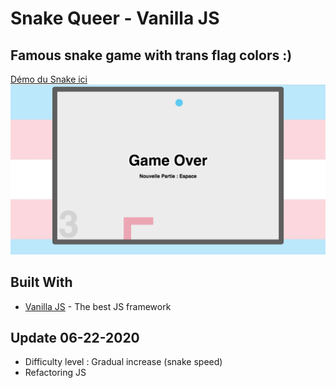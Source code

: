 
# Snake Queer - Vanilla JS
## Famous snake game with trans flag colors :)

[Démo du Snake ici](https://shayreichert.github.io/snake_trans/)
[![Snake Trans Queer](screen_snake.png) ](https://shayreichert.github.io/snake_trans/)

## Built With

* [Vanilla JS](http://vanilla-js.com/) - The best JS framework


## Update 06-22-2020
* Difficulty level : Gradual increase (snake speed)
* Refactoring JS
